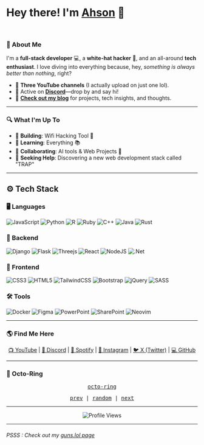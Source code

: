 
 
<h1> Hey there! I'm <a href="https://github.com/TheProlifical">Ahson</a> 👋  
<br>   
</h1>

### 🚀 About Me

I'm a **full-stack developer** 💻, a **white-hat hacker** 🔐, and an all-around **tech enthusiast**. I love diving into everything because, hey, *something is always better than nothing*, right? 

- 🎥 **Three YouTube channels** (I actually upload on just one lol).
- 💬 Active on **[Discord](https://discord.gg/stcApdCN3T)**—drop by and say hi!
- 📝 **[Check out my blog](https://techsleekblogs.vercel.app/)** for projects, tech insights, and thoughts.

---

### 🔍 What I'm Up To

- 🔭 **Building**: Wifi Hacking Tool 🤖  
- 🌱 **Learning**: Everything 📚  
- 👯 **Collaborating**: AI tools & Web Projects 🧠  
- 🎨 **Seeking Help**: Discovering a new web development stack called "TRAP" 

---

## ⚙️ Tech Stack

### 🖥️ Languages
![JavaScript](https://img.shields.io/badge/javascript-%23323330.svg?style=for-the-badge&logo=javascript&logoColor=%23F7DF1E)
![Python](https://img.shields.io/badge/python-3670A0?style=for-the-badge&logo=python&logoColor=ffdd54)
![R](https://img.shields.io/badge/r-%23276DC3.svg?style=for-the-badge&logo=r&logoColor=white)
![Ruby](https://img.shields.io/badge/ruby-%23CC342D.svg?style=for-the-badge&logo=ruby&logoColor=white)
![C++](https://img.shields.io/badge/c++-%2300599C.svg?style=for-the-badge&logo=c%2B%2B&logoColor=white)
![Java](https://img.shields.io/badge/java-%23ED8B00.svg?style=for-the-badge&logo=openjdk&logoColor=white)
![Rust](https://img.shields.io/badge/Rust-orange?style=for-the-badge&logo=rust&logoColor=white)

### 🔧 Backend
![Django](https://img.shields.io/badge/django-%23092E20.svg?style=for-the-badge&logo=django&logoColor=white)
![Flask](https://img.shields.io/badge/flask-%23000.svg?style=for-the-badge&logo=flask&logoColor=white)
![Threejs](https://img.shields.io/badge/threejs-black?style=for-the-badge&logo=three.js&logoColor=white)
![React](https://img.shields.io/badge/react-%2320232a.svg?style=for-the-badge&logo=react&logoColor=%2361DAFB)
![NodeJS](https://img.shields.io/badge/node.js-6DA55F?style=for-the-badge&logo=node.js&logoColor=white)
![.Net](https://img.shields.io/badge/.NET-5C2D91?style=for-the-badge&logo=.net&logoColor=white)

### 🎨 Frontend
![CSS3](https://img.shields.io/badge/css3-%231572B6.svg?style=for-the-badge&logo=css3&logoColor=white)
![HTML5](https://img.shields.io/badge/html5-%23E34F26.svg?style=for-the-badge&logo=html5&logoColor=white)
![TailwindCSS](https://img.shields.io/badge/tailwindcss-%2338B2AC.svg?style=for-the-badge&logo=tailwind-css&logoColor=white)
![Bootstrap](https://img.shields.io/badge/bootstrap-%238511FA.svg?style=for-the-badge&logo=bootstrap&logoColor=white)
![jQuery](https://img.shields.io/badge/jquery-%230769AD.svg?style=for-the-badge&logo=jquery&logoColor=white)
![SASS](https://img.shields.io/badge/SASS-hotpink.svg?style=for-the-badge&logo=SASS&logoColor=white)

### 🛠️ Tools
![Docker](https://img.shields.io/badge/docker-%230db7ed.svg?style=for-the-badge&logo=docker&logoColor=white)
![Figma](https://img.shields.io/badge/figma-%23F24E1E.svg?style=for-the-badge&logo=figma&logoColor=white)
![PowerPoint](https://img.shields.io/badge/Microsoft_PowerPoint-B7472A?style=for-the-badge&logo=microsoft-powerpoint&logoColor=white)
![SharePoint](https://img.shields.io/badge/Microsoft_SharePoint-0078D4?style=for-the-badge&logo=microsoft-sharepoint&logoColor=white)
![Neovim](https://img.shields.io/badge/NeoVim-%2357A143.svg?&style=for-the-badge&logo=neovim&logoColor=white)

---

### 🌎 Find Me Here

<p align="center">
  <a href="https://youtube.com/@ahson01">📺 YouTube</a> |
  <a href="https://discord.gg/stcApdCN3T">💬 Discord</a> |
  <a href="https://open.spotify.com/user/xx07qk8dae8i6p56ib">🎵 Spotify</a> |
  <a href="https://instagram.com/ahson.001/">📸 Instagram</a> |
  <a href="https://x.com/@ahson_">🐦 X (Twitter)</a> |
  <a href="https://github.com/@TheProlifical">💻 GitHub</a>
</p>


---
### 🔗 Octo-Ring
<p align="center">
  <samp>
    <a href="https://octo-ring.com/">octo-ring</a>
  </samp>
</p>

<p align="center">
  <samp>
    <a href="https://octo-ring.com/p/TheProlifical/prev">prev</a> |
    <a href="https://octo-ring.com/p/TheProlifical/random">random</a> |
    <a href="https://octo-ring.com/p/TheProlifical/next">next</a>
  </samp>
</p>

---

<p align="center">
  <img src="https://komarev.com/ghpvc/?username=TheProlifical&style=for-the-badge" alt="Profile Views">
</p>

---

###### PSSS : Check out my [guns.lol page](https://guns.lol/theprolifical)
